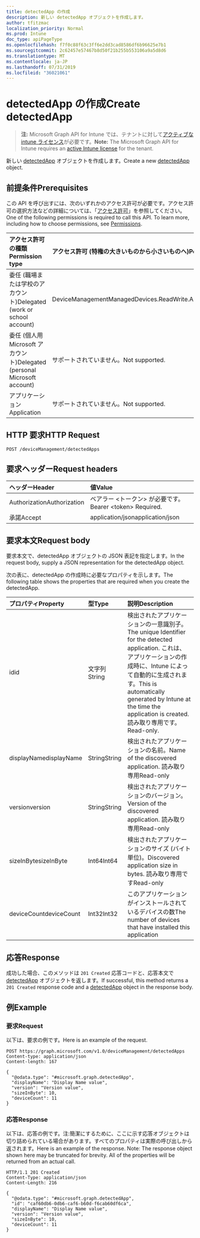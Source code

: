 ```yaml
---
title: detectedApp の作成
description: 新しい detectedApp オブジェクトを作成します。
author: tfitzmac
localization_priority: Normal
ms.prod: Intune
doc_type: apiPageType
ms.openlocfilehash: f7f0c88f63c3ff6e2dd3cad8586df6b96625e7b1
ms.sourcegitcommit: 2c62457e57467b8d50f21b255b553106a9a5d8d6
ms.translationtype: MT
ms.contentlocale: ja-JP
ms.lasthandoff: 07/31/2019
ms.locfileid: "36021061"
---
```

# <a name="create-detectedapp"></a><span data-ttu-id="6d4a9-103">detectedApp の作成</span><span class="sxs-lookup"><span data-stu-id="6d4a9-103">Create detectedApp</span></span>

> <span data-ttu-id="6d4a9-104">**注:** Microsoft Graph API for Intune では、テナントに対して[アクティブな intune ライセンス](https://go.microsoft.com/fwlink/?linkid=839381)が必要です。</span><span class="sxs-lookup"><span data-stu-id="6d4a9-104">**Note:** The Microsoft Graph API for Intune requires an [active Intune license](https://go.microsoft.com/fwlink/?linkid=839381) for the tenant.</span></span>

<span data-ttu-id="6d4a9-105">新しい [detectedApp](../resources/intune-devices-detectedapp.md) オブジェクトを作成します。</span><span class="sxs-lookup"><span data-stu-id="6d4a9-105">Create a new [detectedApp](../resources/intune-devices-detectedapp.md) object.</span></span>

## <a name="prerequisites"></a><span data-ttu-id="6d4a9-106">前提条件</span><span class="sxs-lookup"><span data-stu-id="6d4a9-106">Prerequisites</span></span>
<span data-ttu-id="6d4a9-p101">この API を呼び出すには、次のいずれかのアクセス許可が必要です。アクセス許可の選択方法などの詳細については、「[アクセス許可](/graph/permissions-reference)」を参照してください。</span><span class="sxs-lookup"><span data-stu-id="6d4a9-p101">One of the following permissions is required to call this API. To learn more, including how to choose permissions, see [Permissions](/graph/permissions-reference).</span></span>

|<span data-ttu-id="6d4a9-109">アクセス許可の種類</span><span class="sxs-lookup"><span data-stu-id="6d4a9-109">Permission type</span></span>|<span data-ttu-id="6d4a9-110">アクセス許可 (特権の大きいものから小さいものへ)</span><span class="sxs-lookup"><span data-stu-id="6d4a9-110">Permissions (from most to least privileged)</span></span>|
|:---|:---|
|<span data-ttu-id="6d4a9-111">委任 (職場または学校のアカウント)</span><span class="sxs-lookup"><span data-stu-id="6d4a9-111">Delegated (work or school account)</span></span>|<span data-ttu-id="6d4a9-112">DeviceManagementManagedDevices.ReadWrite.All</span><span class="sxs-lookup"><span data-stu-id="6d4a9-112">DeviceManagementManagedDevices.ReadWrite.All</span></span>|
|<span data-ttu-id="6d4a9-113">委任 (個人用 Microsoft アカウント)</span><span class="sxs-lookup"><span data-stu-id="6d4a9-113">Delegated (personal Microsoft account)</span></span>|<span data-ttu-id="6d4a9-114">サポートされていません。</span><span class="sxs-lookup"><span data-stu-id="6d4a9-114">Not supported.</span></span>|
|<span data-ttu-id="6d4a9-115">アプリケーション</span><span class="sxs-lookup"><span data-stu-id="6d4a9-115">Application</span></span>|<span data-ttu-id="6d4a9-116">サポートされていません。</span><span class="sxs-lookup"><span data-stu-id="6d4a9-116">Not supported.</span></span>|

## <a name="http-request"></a><span data-ttu-id="6d4a9-117">HTTP 要求</span><span class="sxs-lookup"><span data-stu-id="6d4a9-117">HTTP Request</span></span>
<!-- {
  "blockType": "ignored"
}
-->
``` http
POST /deviceManagement/detectedApps
```

## <a name="request-headers"></a><span data-ttu-id="6d4a9-118">要求ヘッダー</span><span class="sxs-lookup"><span data-stu-id="6d4a9-118">Request headers</span></span>
|<span data-ttu-id="6d4a9-119">ヘッダー</span><span class="sxs-lookup"><span data-stu-id="6d4a9-119">Header</span></span>|<span data-ttu-id="6d4a9-120">値</span><span class="sxs-lookup"><span data-stu-id="6d4a9-120">Value</span></span>|
|:---|:---|
|<span data-ttu-id="6d4a9-121">Authorization</span><span class="sxs-lookup"><span data-stu-id="6d4a9-121">Authorization</span></span>|<span data-ttu-id="6d4a9-122">ベアラー &lt;トークン&gt; が必要です。</span><span class="sxs-lookup"><span data-stu-id="6d4a9-122">Bearer &lt;token&gt; Required.</span></span>|
|<span data-ttu-id="6d4a9-123">承諾</span><span class="sxs-lookup"><span data-stu-id="6d4a9-123">Accept</span></span>|<span data-ttu-id="6d4a9-124">application/json</span><span class="sxs-lookup"><span data-stu-id="6d4a9-124">application/json</span></span>|

## <a name="request-body"></a><span data-ttu-id="6d4a9-125">要求本文</span><span class="sxs-lookup"><span data-stu-id="6d4a9-125">Request body</span></span>
<span data-ttu-id="6d4a9-126">要求本文で、detectedApp オブジェクトの JSON 表記を指定します。</span><span class="sxs-lookup"><span data-stu-id="6d4a9-126">In the request body, supply a JSON representation for the detectedApp object.</span></span>

<span data-ttu-id="6d4a9-127">次の表に、detectedApp の作成時に必要なプロパティを示します。</span><span class="sxs-lookup"><span data-stu-id="6d4a9-127">The following table shows the properties that are required when you create the detectedApp.</span></span>

|<span data-ttu-id="6d4a9-128">プロパティ</span><span class="sxs-lookup"><span data-stu-id="6d4a9-128">Property</span></span>|<span data-ttu-id="6d4a9-129">型</span><span class="sxs-lookup"><span data-stu-id="6d4a9-129">Type</span></span>|<span data-ttu-id="6d4a9-130">説明</span><span class="sxs-lookup"><span data-stu-id="6d4a9-130">Description</span></span>|
|:---|:---|:---|
|<span data-ttu-id="6d4a9-131">id</span><span class="sxs-lookup"><span data-stu-id="6d4a9-131">id</span></span>|<span data-ttu-id="6d4a9-132">文字列</span><span class="sxs-lookup"><span data-stu-id="6d4a9-132">String</span></span>|<span data-ttu-id="6d4a9-133">検出されたアプリケーションの一意識別子。</span><span class="sxs-lookup"><span data-stu-id="6d4a9-133">The unique Identifier for the detected application.</span></span> <span data-ttu-id="6d4a9-134">これは、アプリケーションの作成時に、Intune によって自動的に生成されます。</span><span class="sxs-lookup"><span data-stu-id="6d4a9-134">This is automatically generated by Intune at the time the application is created.</span></span> <span data-ttu-id="6d4a9-135">読み取り専用です。</span><span class="sxs-lookup"><span data-stu-id="6d4a9-135">Read-only.</span></span>|
|<span data-ttu-id="6d4a9-136">displayName</span><span class="sxs-lookup"><span data-stu-id="6d4a9-136">displayName</span></span>|<span data-ttu-id="6d4a9-137">String</span><span class="sxs-lookup"><span data-stu-id="6d4a9-137">String</span></span>|<span data-ttu-id="6d4a9-138">検出されたアプリケーションの名前。</span><span class="sxs-lookup"><span data-stu-id="6d4a9-138">Name of the discovered application.</span></span> <span data-ttu-id="6d4a9-139">読み取り専用</span><span class="sxs-lookup"><span data-stu-id="6d4a9-139">Read-only</span></span>|
|<span data-ttu-id="6d4a9-140">version</span><span class="sxs-lookup"><span data-stu-id="6d4a9-140">version</span></span>|<span data-ttu-id="6d4a9-141">String</span><span class="sxs-lookup"><span data-stu-id="6d4a9-141">String</span></span>|<span data-ttu-id="6d4a9-142">検出されたアプリケーションのバージョン。</span><span class="sxs-lookup"><span data-stu-id="6d4a9-142">Version of the discovered application.</span></span> <span data-ttu-id="6d4a9-143">読み取り専用</span><span class="sxs-lookup"><span data-stu-id="6d4a9-143">Read-only</span></span>|
|<span data-ttu-id="6d4a9-144">sizeInByte</span><span class="sxs-lookup"><span data-stu-id="6d4a9-144">sizeInByte</span></span>|<span data-ttu-id="6d4a9-145">Int64</span><span class="sxs-lookup"><span data-stu-id="6d4a9-145">Int64</span></span>|<span data-ttu-id="6d4a9-146">検出されたアプリケーションのサイズ (バイト単位)。</span><span class="sxs-lookup"><span data-stu-id="6d4a9-146">Discovered application size in bytes.</span></span> <span data-ttu-id="6d4a9-147">読み取り専用です</span><span class="sxs-lookup"><span data-stu-id="6d4a9-147">Read-only</span></span>|
|<span data-ttu-id="6d4a9-148">deviceCount</span><span class="sxs-lookup"><span data-stu-id="6d4a9-148">deviceCount</span></span>|<span data-ttu-id="6d4a9-149">Int32</span><span class="sxs-lookup"><span data-stu-id="6d4a9-149">Int32</span></span>|<span data-ttu-id="6d4a9-150">このアプリケーションがインストールされているデバイスの数</span><span class="sxs-lookup"><span data-stu-id="6d4a9-150">The number of devices that have installed this application</span></span>|



## <a name="response"></a><span data-ttu-id="6d4a9-151">応答</span><span class="sxs-lookup"><span data-stu-id="6d4a9-151">Response</span></span>
<span data-ttu-id="6d4a9-152">成功した場合、このメソッドは `201 Created` 応答コードと、応答本文で [detectedApp](../resources/intune-devices-detectedapp.md) オブジェクトを返します。</span><span class="sxs-lookup"><span data-stu-id="6d4a9-152">If successful, this method returns a `201 Created` response code and a [detectedApp](../resources/intune-devices-detectedapp.md) object in the response body.</span></span>

## <a name="example"></a><span data-ttu-id="6d4a9-153">例</span><span class="sxs-lookup"><span data-stu-id="6d4a9-153">Example</span></span>

### <a name="request"></a><span data-ttu-id="6d4a9-154">要求</span><span class="sxs-lookup"><span data-stu-id="6d4a9-154">Request</span></span>
<span data-ttu-id="6d4a9-155">以下は、要求の例です。</span><span class="sxs-lookup"><span data-stu-id="6d4a9-155">Here is an example of the request.</span></span>
``` http
POST https://graph.microsoft.com/v1.0/deviceManagement/detectedApps
Content-type: application/json
Content-length: 167

{
  "@odata.type": "#microsoft.graph.detectedApp",
  "displayName": "Display Name value",
  "version": "Version value",
  "sizeInByte": 10,
  "deviceCount": 11
}
```

### <a name="response"></a><span data-ttu-id="6d4a9-156">応答</span><span class="sxs-lookup"><span data-stu-id="6d4a9-156">Response</span></span>
<span data-ttu-id="6d4a9-p106">以下は、応答の例です。注:簡潔にするために、ここに示す応答オブジェクトは切り詰められている場合があります。すべてのプロパティは実際の呼び出しから返されます。</span><span class="sxs-lookup"><span data-stu-id="6d4a9-p106">Here is an example of the response. Note: The response object shown here may be truncated for brevity. All of the properties will be returned from an actual call.</span></span>
``` http
HTTP/1.1 201 Created
Content-Type: application/json
Content-Length: 216

{
  "@odata.type": "#microsoft.graph.detectedApp",
  "id": "caf60db6-0db6-caf6-b60d-f6cab60df6ca",
  "displayName": "Display Name value",
  "version": "Version value",
  "sizeInByte": 10,
  "deviceCount": 11
}
```



